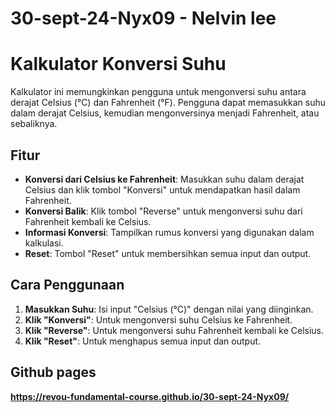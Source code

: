﻿# 30-sept-24-Nyx09 - Nelvin lee
# Kalkulator Konversi Suhu

Kalkulator ini memungkinkan pengguna untuk mengonversi suhu antara derajat Celsius (°C) dan Fahrenheit (°F). Pengguna dapat memasukkan suhu dalam derajat Celsius, kemudian mengonversinya menjadi Fahrenheit, atau sebaliknya.

## Fitur

- **Konversi dari Celsius ke Fahrenheit**: Masukkan suhu dalam derajat Celsius dan klik tombol "Konversi" untuk mendapatkan hasil dalam Fahrenheit.
- **Konversi Balik**: Klik tombol "Reverse" untuk mengonversi suhu dari Fahrenheit kembali ke Celsius.
- **Informasi Konversi**: Tampilkan rumus konversi yang digunakan dalam kalkulasi.
- **Reset**: Tombol "Reset" untuk membersihkan semua input dan output.

## Cara Penggunaan

1. **Masukkan Suhu**: Isi input "Celsius (°C)" dengan nilai yang diinginkan.
2. **Klik "Konversi"**: Untuk mengonversi suhu Celsius ke Fahrenheit.
3. **Klik "Reverse"**: Untuk mengonversi suhu Fahrenheit kembali ke Celsius.
4. **Klik "Reset"**: Untuk menghapus semua input dan output.

## Github pages 
**https://revou-fundamental-course.github.io/30-sept-24-Nyx09/**
